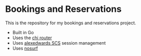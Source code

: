 # Bookings and Reservations

This is the repository for my bookings and reservations project.

- Built in Go 
- Uses the [chi router](https://github.com/go-chi/chi)
- Uses [alexedwards SCS](https://github.com/alexedwards/scs) session management
- Uses [nosurf](https://github.com/justinas/nosurf)
